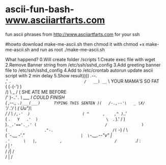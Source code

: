 # ascii-fun-bash-www.asciiartfarts.com
fun ascii phrases from http://www.asciiartfarts.com for your ssh


#howto
download make-me-ascii.sh 
then chmod it with chmod +x make-me-ascii.sh
and run as root ./make-me-ascii.sh

What happend?
0.Will create folder /scripts
1.Create exec file with wget
2.Remove Banner string from /etc/ssh/sshd_config
3.Add greeting banner file to /etc/ssh/sshd_config
4.Add to /etc/crontab autorun update ascii script with 2 min delay
5.Show result))))
         _.--._                                  
      ,'        `.                               
     /   __) __`  \        YOUR MAMA'S SO FAT    
    (   (`-`(-')   )                             
    /)  \   _  /  (          SHE ATE ME BEFORE   
   /'    )-._.' .  \ ___      I COULD FINISH     
  (  ,--.,    `.)___(___)      TYPING THIS SENTEN
   )(   /-.,--'\   _ \X/`                        
  '/ .'/        \ (  Uu")\                       
    / /          \ `/,-'  )                      
   ( ^      ,    ,^ )`._.'                       
    ( `.   Y   .'  )                             
     \  `. )\.'   / )                            
     )`._.'=='._.' (                             
    /               )                            
   (                ."-.                         
  /(`    -)        /    \                        
 (  \`-.__    -'_."      `                       
 |  \`-.__.--"v"          |                      
 `.'      \   |,          ,                      
  /        `._/           :                      
 /           |           '                       
/           /|          /                        
           / |         / 

